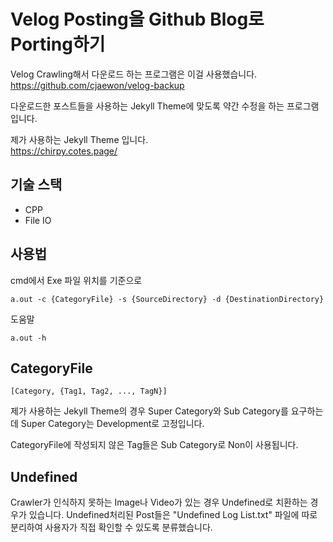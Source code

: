 # Velog Posting을 Github Blog로 Porting하기
Velog Crawling해서 다운로드 하는 프로그램은 이걸 사용했습니다.
<br>
https://github.com/cjaewon/velog-backup

다운로드한 포스트들을 사용하는 Jekyll Theme에 맞도록 약간 수정을 하는 프로그램입니다.

제가 사용하는 Jekyll Theme 입니다.
<br>
https://chirpy.cotes.page/

## 기술 스택
- CPP
- File IO

## 사용법
cmd에서 Exe 파일 위치를 기준으로

```
a.out -c {CategoryFile} -s {SourceDirectory} -d {DestinationDirectory}
```

도움말
```
a.out -h
```

## CategoryFile
```
[Category, {Tag1, Tag2, ..., TagN}]
```
제가 사용하는 Jekyll Theme의 경우 Super Category와 Sub Category를 요구하는데 Super Category는 Development로 고정입니다.

CategoryFile에 작성되지 않은 Tag들은 Sub Category로 Non이 사용됩니다.

## Undefined
Crawler가 인식하지 못하는 Image나 Video가 있는 경우 Undefined로 치환하는 경우가 있습니다.
Undefined처리된 Post들은 "Undefined Log List.txt" 파일에 따로 분리하여 사용자가 직접 확인할 수 있도록 분류했습니다.
